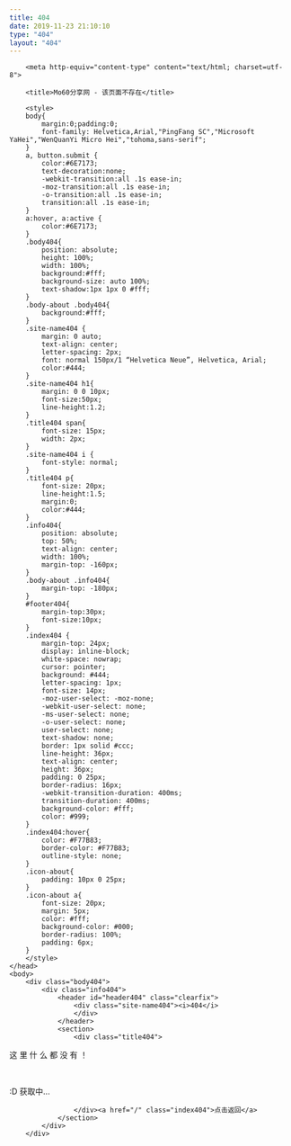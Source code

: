 ```yaml
---
title: 404
date: 2019-11-23 21:10:10
type: "404"
layout: "404"
---
```


<!DOCTYPE html PUBLIC "-//W3C//DTD XHTML 1.0 Transitional//EN" "http://www.w3.org/TR/xhtml1/DTD/xhtml1-transitional.dtd">
<html xmlns="http://www.w3.org/1999/xhtml" lang="zh-CN">
<html>
<head>
  
        <meta http-equiv="content-type" content="text/html; charset=utf-8">
<meta name="viewport" content="width=device-width, initial-scale=1.0, user-scalable=0, minimum-scale=1.0, maximum-scale=1.0" />  

        <title>Mo60分享网 - 该页面不存在</title>
 
        <style>
        body{
            margin:0;padding:0;
            font-family: Helvetica,Arial,"PingFang SC","Microsoft YaHei","WenQuanYi Micro Hei","tohoma,sans-serif";
        }
        a, button.submit {
            color:#6E7173;
            text-decoration:none;
            -webkit-transition:all .1s ease-in;
            -moz-transition:all .1s ease-in;
            -o-transition:all .1s ease-in;
            transition:all .1s ease-in;
        }
        a:hover, a:active {
            color:#6E7173;
        }
        .body404{
            position: absolute;
            height: 100%;
            width: 100%;
            background:#fff;
            background-size: auto 100%;
            text-shadow:1px 1px 0 #fff;
        }
        .body-about .body404{
            background:#fff;
        }
        .site-name404 {
            margin: 0 auto;
            text-align: center;
            letter-spacing: 2px;
            font: normal 150px/1 “Helvetica Neue”, Helvetica, Arial;
            color:#444;
        }
        .site-name404 h1{
            margin: 0 0 10px;
            font-size:50px;
            line-height:1.2;
        }
        .title404 span{
            font-size: 15px;
            width: 2px;
        }
        .site-name404 i {
            font-style: normal;
        }
        .title404 p{
            font-size: 20px;
            line-height:1.5;
            margin:0;
            color:#444;
        }
        .info404{
            position: absolute;
            top: 50%;
            text-align: center;
            width: 100%;
            margin-top: -160px;
        }
        .body-about .info404{
            margin-top: -180px;
        }
        #footer404{
            margin-top:30px;
            font-size:10px;
        }
        .index404 {
            margin-top: 24px;
            display: inline-block;
            white-space: nowrap;
            cursor: pointer;
            background: #444;
            letter-spacing: 1px;
            font-size: 14px;
            -moz-user-select: -moz-none;
            -webkit-user-select: none;
            -ms-user-select: none;
            -o-user-select: none;
            user-select: none;
            text-shadow: none;
            border: 1px solid #ccc;
            line-height: 36px;
            text-align: center;
            height: 36px;
            padding: 0 25px;
            border-radius: 16px;
            -webkit-transition-duration: 400ms;
            transition-duration: 400ms;
            background-color: #fff;
            color: #999;
        }
        .index404:hover{
            color: #F77B83;
            border-color: #F77B83;
            outline-style: none;
        }
        .icon-about{
            padding: 10px 0 25px;
        }
        .icon-about a{
            font-size: 20px;
            margin: 5px;
            color: #fff;
            background-color: #000;
            border-radius: 100%;
            padding: 6px;
        }
        </style>
    </head>
    <body>
        <div class="body404">
            <div class="info404">
                <header id="header404" class="clearfix">
                    <div class="site-name404"><i>404</i>
                    </div>
                </header>
                <section>
                    <div class="title404">
<p>这 里 什 么 都 没 有 ！</p>
<br>
<script type="text/javascript" ></script><p id="hitokoto">:D 获取中...</p><script src="https://v1.hitokoto.cn/?encode=js&select=%23hitokoto" defer=""></script>                 
                      
                    </div><a href="/" class="index404">点击返回</a>
                </section>
            </div>
        </div>
  </body>  
</html>
